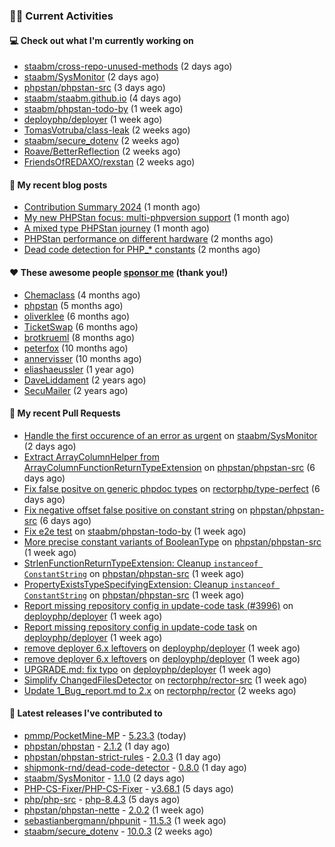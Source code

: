 ### 👨‍💻 Current Activities


#### 💻 Check out what I'm currently working on

- [staabm/cross-repo-unused-methods](https://github.com/staabm/cross-repo-unused-methods) (2 days ago)
- [staabm/SysMonitor](https://github.com/staabm/SysMonitor) (2 days ago)
- [phpstan/phpstan-src](https://github.com/phpstan/phpstan-src) (3 days ago)
- [staabm/staabm.github.io](https://github.com/staabm/staabm.github.io) (4 days ago)
- [staabm/phpstan-todo-by](https://github.com/staabm/phpstan-todo-by) (1 week ago)
- [deployphp/deployer](https://github.com/deployphp/deployer) (1 week ago)
- [TomasVotruba/class-leak](https://github.com/TomasVotruba/class-leak) (2 weeks ago)
- [staabm/secure_dotenv](https://github.com/staabm/secure_dotenv) (2 weeks ago)
- [Roave/BetterReflection](https://github.com/Roave/BetterReflection) (2 weeks ago)
- [FriendsOfREDAXO/rexstan](https://github.com/FriendsOfREDAXO/rexstan) (2 weeks ago)


#### 📜 My recent blog posts

- [Contribution Summary 2024](https://staabm.github.io/2024/12/11/contribution-summary-2024.html) (1 month ago)
- [My new PHPStan focus: multi-phpversion support](https://staabm.github.io/2024/11/28/phpstan-php-version-in-scope.html) (1 month ago)
- [A mixed type PHPStan journey](https://staabm.github.io/2024/11/26/phpstan-mixed-types.html) (1 month ago)
- [PHPStan performance on different hardware](https://staabm.github.io/2024/11/17/phpstan-performance-on-different-hardware.html) (2 months ago)
- [Dead code detection for PHP_* constants](https://staabm.github.io/2024/11/14/phpstan-php-version-narrowing.html) (2 months ago)


#### ❤️ These awesome people [sponsor me](https://github.com/sponsors/staabm) (thank you!)

- [Chemaclass](https://github.com/Chemaclass) (4 months ago)
- [phpstan](https://github.com/phpstan) (5 months ago)
- [oliverklee](https://github.com/oliverklee) (6 months ago)
- [TicketSwap](https://github.com/TicketSwap) (6 months ago)
- [brotkrueml](https://github.com/brotkrueml) (8 months ago)
- [peterfox](https://github.com/peterfox) (10 months ago)
- [annervisser](https://github.com/annervisser) (10 months ago)
- [eliashaeussler](https://github.com/eliashaeussler) (1 year ago)
- [DaveLiddament](https://github.com/DaveLiddament) (2 years ago)
- [SecuMailer](https://github.com/SecuMailer) (2 years ago)


#### 🔨 My recent Pull Requests

- [Handle the first occurence of an error as urgent](https://github.com/staabm/SysMonitor/pull/28) on [staabm/SysMonitor](https://github.com/staabm/SysMonitor) (2 days ago)
- [Extract ArrayColumnHelper from ArrayColumnFunctionReturnTypeExtension](https://github.com/phpstan/phpstan-src/pull/3785) on [phpstan/phpstan-src](https://github.com/phpstan/phpstan-src) (6 days ago)
- [Fix false positve on generic phpdoc types](https://github.com/rectorphp/type-perfect/pull/61) on [rectorphp/type-perfect](https://github.com/rectorphp/type-perfect) (6 days ago)
- [Fix negative offset false positive on constant string](https://github.com/phpstan/phpstan-src/pull/3784) on [phpstan/phpstan-src](https://github.com/phpstan/phpstan-src) (6 days ago)
- [Fix e2e test](https://github.com/staabm/phpstan-todo-by/pull/133) on [staabm/phpstan-todo-by](https://github.com/staabm/phpstan-todo-by) (1 week ago)
- [More precise constant variants of BooleanType](https://github.com/phpstan/phpstan-src/pull/3781) on [phpstan/phpstan-src](https://github.com/phpstan/phpstan-src) (1 week ago)
- [StrlenFunctionReturnTypeExtension: Cleanup `instanceof ConstantString`](https://github.com/phpstan/phpstan-src/pull/3780) on [phpstan/phpstan-src](https://github.com/phpstan/phpstan-src) (1 week ago)
- [PropertyExistsTypeSpecifyingExtension: Cleanup `instanceof ConstantString`](https://github.com/phpstan/phpstan-src/pull/3779) on [phpstan/phpstan-src](https://github.com/phpstan/phpstan-src) (1 week ago)
- [Report missing repository config in update-code task (#3996)](https://github.com/deployphp/deployer/pull/3997) on [deployphp/deployer](https://github.com/deployphp/deployer) (1 week ago)
- [Report missing repository config in update-code task](https://github.com/deployphp/deployer/pull/3996) on [deployphp/deployer](https://github.com/deployphp/deployer) (1 week ago)
- [remove deployer 6.x leftovers](https://github.com/deployphp/deployer/pull/3995) on [deployphp/deployer](https://github.com/deployphp/deployer) (1 week ago)
- [remove deployer 6.x leftovers](https://github.com/deployphp/deployer/pull/3994) on [deployphp/deployer](https://github.com/deployphp/deployer) (1 week ago)
- [UPGRADE.md: fix typo](https://github.com/deployphp/deployer/pull/3992) on [deployphp/deployer](https://github.com/deployphp/deployer) (1 week ago)
- [Simplify ChangedFilesDetector](https://github.com/rectorphp/rector-src/pull/6662) on [rectorphp/rector-src](https://github.com/rectorphp/rector-src) (1 week ago)
- [Update 1_Bug_report.md to 2.x](https://github.com/rectorphp/rector/pull/8967) on [rectorphp/rector](https://github.com/rectorphp/rector) (2 weeks ago)


#### 🔭 Latest releases I've contributed to

- [pmmp/PocketMine-MP](https://github.com/pmmp/PocketMine-MP) - [5.23.3](https://github.com/pmmp/PocketMine-MP/releases/tag/5.23.3) (today)
- [phpstan/phpstan](https://github.com/phpstan/phpstan) - [2.1.2](https://github.com/phpstan/phpstan/releases/tag/2.1.2) (1 day ago)
- [phpstan/phpstan-strict-rules](https://github.com/phpstan/phpstan-strict-rules) - [2.0.3](https://github.com/phpstan/phpstan-strict-rules/releases/tag/2.0.3) (1 day ago)
- [shipmonk-rnd/dead-code-detector](https://github.com/shipmonk-rnd/dead-code-detector) - [0.8.0](https://github.com/shipmonk-rnd/dead-code-detector/releases/tag/0.8.0) (1 day ago)
- [staabm/SysMonitor](https://github.com/staabm/SysMonitor) - [1.1.0](https://github.com/staabm/SysMonitor/releases/tag/1.1.0) (2 days ago)
- [PHP-CS-Fixer/PHP-CS-Fixer](https://github.com/PHP-CS-Fixer/PHP-CS-Fixer) - [v3.68.1](https://github.com/PHP-CS-Fixer/PHP-CS-Fixer/releases/tag/v3.68.1) (5 days ago)
- [php/php-src](https://github.com/php/php-src) - [php-8.4.3](https://github.com/php/php-src/releases/tag/php-8.4.3) (5 days ago)
- [phpstan/phpstan-nette](https://github.com/phpstan/phpstan-nette) - [2.0.2](https://github.com/phpstan/phpstan-nette/releases/tag/2.0.2) (1 week ago)
- [sebastianbergmann/phpunit](https://github.com/sebastianbergmann/phpunit) - [11.5.3](https://github.com/sebastianbergmann/phpunit/releases/tag/11.5.3) (1 week ago)
- [staabm/secure_dotenv](https://github.com/staabm/secure_dotenv) - [10.0.3](https://github.com/staabm/secure_dotenv/releases/tag/10.0.3) (2 weeks ago)
